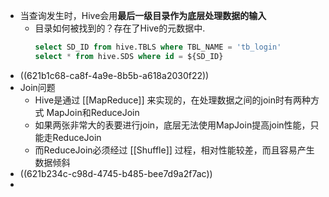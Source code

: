 - 当查询发生时，Hive会用**最后一级目录作为底层处理数据的输入**
	- 目录如何被找到的？存在了Hive的元数据中.
	  ```SQL
	  select SD_ID from hive.TBLS where TBL_NAME = 'tb_login'
	  select * from hive.SDS where id = ${SD_ID}
	  ```
- ((621b1c68-ca8f-4a9e-8b5b-a618a2030f22))
- Join问题
	- Hive是通过 [[MapReduce]] 来实现的，在处理数据之间的join时有两种方式 MapJoin和ReduceJoin
	- 如果两张非常大的表要进行join，底层无法使用MapJoin提高join性能，只能走ReduceJoin
	- 而ReduceJoin必须经过 [[Shuffle]] 过程，相对性能较差，而且容易产生数据倾斜
- ((621b234c-c98d-4745-b485-bee7d9a2f7ac))
-
